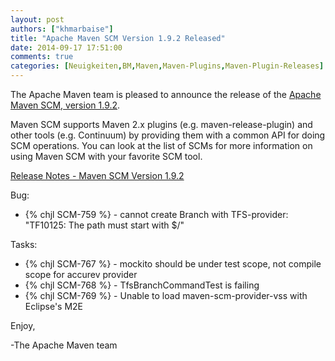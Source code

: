 ```yaml
---
layout: post
authors: ["khmarbaise"]
title: "Apache Maven SCM Version 1.9.2 Released"
date: 2014-09-17 17:51:00
comments: true
categories: [Neuigkeiten,BM,Maven,Maven-Plugins,Maven-Plugin-Releases]
---
```

The Apache Maven team is pleased to announce the release of the 
[Apache Maven SCM, version 1.9.2](https://maven.apache.org/scm/).

Maven SCM supports Maven 2.x plugins (e.g. maven-release-plugin) and other
tools (e.g. Continuum) by providing them with a common API for doing SCM
operations. You can look at the list of SCMs for more information on using
Maven SCM with your favorite SCM tool.

<!-- more -->

[Release Notes - Maven SCM Version 1.9.2](http://jira.codehaus.org/secure/ReleaseNote.jspa?projectId=10527&version=20535)

Bug:

 * {% chjl SCM-759 %} - cannot create Branch with TFS-provider: "TF10125: The path must start with $/"

Tasks:

 * {% chjl SCM-767 %} - mockito should be under test scope, not compile scope for accurev provider
 * {% chjl SCM-768 %} - TfsBranchCommandTest is failing
 * {% chjl SCM-769 %} - Unable to load maven-scm-provider-vss with Eclipse's M2E


Enjoy,

-The Apache Maven team
